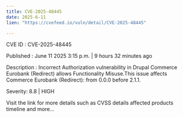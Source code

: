 ```yaml
---
title: CVE-2025-48445
date: 2025-6-11
lien: "https://cvefeed.io/vuln/detail/CVE-2025-48445"

---
```


CVE ID : CVE-2025-48445

Published :  June 11
2025
3:15 p.m. | 9 hours
32 minutes ago

Description : Incorrect Authorization vulnerability in Drupal Commerce Eurobank (Redirect) allows Functionality Misuse.This issue affects Commerce Eurobank (Redirect): from 0.0.0 before 2.1.1.

Severity: 8.8 | HIGH

Visit the link for more details
such as CVSS details
affected products
timeline
and more...
